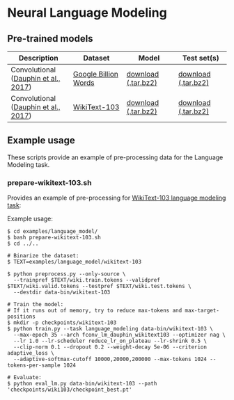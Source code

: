 # Neural Language Modeling

## Pre-trained models

Description | Dataset | Model | Test set(s)
---|---|---|---
Convolutional <br> ([Dauphin et al., 2017](https://arxiv.org/abs/1612.08083)) | [Google Billion Words](https://github.com/ciprian-chelba/1-billion-word-language-modeling-benchmark) | [download (.tar.bz2)](https://dl.fbaipublicfiles.com/fairseq/models/lm/gbw_fconv_lm.tar.bz2) | [download (.tar.bz2)](https://dl.fbaipublicfiles.com/fairseq/data/gbw_test_lm.tar.bz2)
Convolutional <br> ([Dauphin et al., 2017](https://arxiv.org/abs/1612.08083)) | [WikiText-103](https://einstein.ai/research/the-wikitext-long-term-dependency-language-modeling-dataset) | [download (.tar.bz2)](https://dl.fbaipublicfiles.com/fairseq/models/wiki103_fconv_lm.tar.bz2) | [download (.tar.bz2)](https://dl.fbaipublicfiles.com/fairseq/data/wiki103_test_lm.tar.bz2)

## Example usage

These scripts provide an example of pre-processing data for the Language Modeling task.

### prepare-wikitext-103.sh

Provides an example of pre-processing for [WikiText-103 language modeling task](https://www.salesforce.com/products/einstein/ai-research/the-wikitext-dependency-language-modeling-dataset/):

Example usage:
```
$ cd examples/language_model/
$ bash prepare-wikitext-103.sh
$ cd ../..

# Binarize the dataset:
$ TEXT=examples/language_model/wikitext-103

$ python preprocess.py --only-source \
  --trainpref $TEXT/wiki.train.tokens --validpref $TEXT/wiki.valid.tokens --testpref $TEXT/wiki.test.tokens \ 
  --destdir data-bin/wikitext-103

# Train the model:
# If it runs out of memory, try to reduce max-tokens and max-target-positions
$ mkdir -p checkpoints/wikitext-103
$ python train.py --task language_modeling data-bin/wikitext-103 \
  --max-epoch 35 --arch fconv_lm_dauphin_wikitext103 --optimizer nag \
  --lr 1.0 --lr-scheduler reduce_lr_on_plateau --lr-shrink 0.5 \
  --clip-norm 0.1 --dropout 0.2 --weight-decay 5e-06 --criterion adaptive_loss \
  --adaptive-softmax-cutoff 10000,20000,200000 --max-tokens 1024 --tokens-per-sample 1024

# Evaluate:
$ python eval_lm.py data-bin/wikitext-103 --path 'checkpoints/wiki103/checkpoint_best.pt'

```
